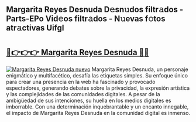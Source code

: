 ## Margarita Reyes Desnuda D𝚎sn𝚞dos filtr𝚊dos - Parts-EPo Vid𝚎os filtr𝚊dos - N𝚞evas f𝚘tos atr𝚊ctivas UifgI

# <h2><a href="http://mb0r09.tromn.icu/?c=Margarita+Reyes+Desnuda">🔗👉👉👉 Margarita Reyes Desnuda 🔗🔗</a></h2>

[![Margarita Reyes Desnuda nuevo](https://i.imgur.com/pEAQMta.gif)](http://mb0r09.tromn.icu/?c=Margarita+Reyes+Desnuda)
Margarita Reyes Desnuda, un personaje enigmático y multifacético, desafía las etiquetas simples. Su enfoque único para crear una presencia en la web ha fascinado y provocado espectadores, generando debates sobre la privacidad, la expresión artística y las complejidades de las comunidades digitales. A pesar de la ambigüedad de sus intenciones, su huella en los medios digitales es imborrable. Con una determinación inquebrantable y un encanto innegable, el impacto de Margarita Reyes Desnuda en la comunidad digital es inmenso.
